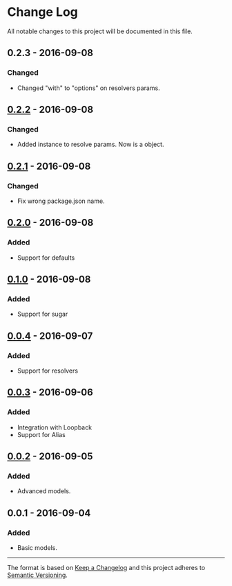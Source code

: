 # Change Log
All notable changes to this project will be documented in this file.

## 0.2.3 - 2016-09-08
### Changed
- Changed "with" to "options" on resolvers params.

## [0.2.2] - 2016-09-08
### Changed
- Added instance to resolve params. Now is a object.

## [0.2.1] - 2016-09-08
### Changed
- Fix wrong package.json name.

## [0.2.0] - 2016-09-08
### Added
- Support for defaults

## [0.1.0] - 2016-09-08
### Added
- Support for sugar

## [0.0.4] - 2016-09-07
### Added
- Support for resolvers

## [0.0.3] - 2016-09-06
### Added
- Integration with Loopback
- Support for Alias

## [0.0.2] - 2016-09-05
### Added
- Advanced models.

## 0.0.1 - 2016-09-04
### Added
- Basic models.

----------

The format is based on [Keep a Changelog](http://keepachangelog.com/)  and this project adheres to [Semantic Versioning](http://semver.org/).

[0.2.3]: https://github.com/Hooptaplabs/loopback-object-acls/compare/v0.2.3...v0.2.3
[0.2.2]: https://github.com/Hooptaplabs/loopback-object-acls/compare/v0.2.1...v0.2.2
[0.2.1]: https://github.com/Hooptaplabs/loopback-object-acls/compare/v0.2.0...v0.2.1
[0.2.0]: https://github.com/Hooptaplabs/loopback-object-acls/compare/v0.1.0...v0.2.0
[0.1.0]: https://github.com/Hooptaplabs/loopback-object-acls/compare/v0.0.4...v0.1.0
[0.0.4]: https://github.com/Hooptaplabs/loopback-object-acls/compare/v0.0.3...v0.0.4
[0.0.3]: https://github.com/Hooptaplabs/loopback-object-acls/compare/v0.0.2...v0.0.3
[0.0.2]: https://github.com/Hooptaplabs/loopback-object-acls/compare/v0.0.1...v0.0.2